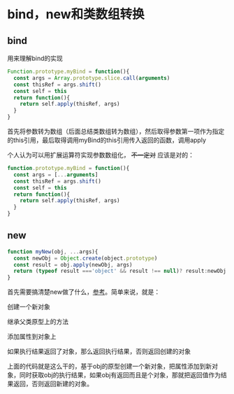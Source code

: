 # bind，new和类数组转换

## bind

用来理解bind的实现

```js
Function.prototype.myBind = function(){
  const args = Array.prototype.slice.call(arguments)
  const thisRef = args.shift()
  const self = this
  return function(){
    return self.apply(thisRef, args)
  }
}
```

首先将参数转为数组（后面总结类数组转为数组），然后取得参数第一项作为指定的this引用，最后取得调用myBind的this引用传入返回的函数，调用apply

个人认为可以用扩展运算符实现参数数组化， ~~不一定对~~ 应该是对的：

```js
function.prototype.myBind = function(){
  const args = [...arguments]
  const thisRef = args.shift()
  const self = this
  return function(){
    return self.apply(thisRef, args)
  }
}
```



## new

```js
function myNew(obj, ...args){
  const newObj = Object.create(object.prototype)
  const result = obj.apply(newObj, args)
  return (typeof result ==='object' && result !== null)? result:newObj
}
```

首先需要搞清楚new做了什么，[参考](https://juejin.cn/post/6844903937405878280)。简单来说，就是：

创建一个新对象

继承父类原型上的方法

添加属性到对象上

如果执行结果返回了对象，那么返回执行结果，否则返回创建的对象

上面的代码就是这么干的，基于obj的原型创建一个新对象，把属性添加到新对象，同时获取obj的执行结果，如果obj有返回而且是个对象，那就把返回值作为结果返回，否则返回新建的对象。

